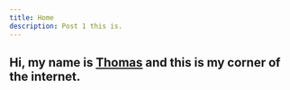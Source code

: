 ```yaml
---
title: Home
description: Post 1 this is.
---
```


## Hi, my name is [Thomas](/about) and this is my corner of the internet.





